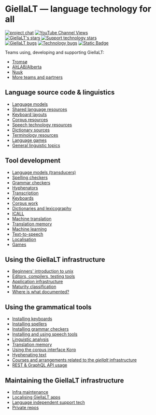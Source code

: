 # GiellaLT — language technology for all

[![project chat](https://img.shields.io/badge/Zulip-Chat_with_us-blue.svg?logo=zulip?style=plastic)](http://giella.zulipchat.com)
[![YouTube Channel Views](https://img.shields.io/youtube/channel/views/UCkV9RzELCwl0SigSZpTif1A?style=social&label=Help%20videos)](https://www.youtube.com/channel/UCkV9RzELCwl0SigSZpTif1A)
<br/>
[![GiellaLT's stars](https://img.shields.io/github/stars/giellalt?label=GiellaLT%20Stars&style=social)](https://github.com/search?q=user%3Agiellalt+stars%3A%3E0&type=Repositories&ref=advsearch&l=&l=)
[![Support technology stars](https://img.shields.io/github/stars/divvun?label=Support%20technology%20stars&style=social)](https://github.com/search?q=user%3Adivvun+stars%3A%3E0&type=Repositories&ref=advsearch&l=&l=)
<br/>
[![GiellaLT bugs](https://img.shields.io/github/issues-search?label=GiellaLT%20bugs&query=user%3Agiellalt%20state%3Aopen&style=plastic)](https://github.com/search?q=user%3Agiellalt+state%3Aopen&type=Issues&ref=advsearch&l=&l=)
[![Technology bugs](https://img.shields.io/github/issues-search?label=Technology%20bugs&query=user%3Adivvun%20state%3Aopen&style=plastic)](https://github.com/search?q=user%3Adivvun+state%3Aopen&type=Issues&ref=advsearch&l=&l=)
[![Static Badge](https://img.shields.io/badge/Buildkite-Dashboard-green?style=plastic)](https://buildkite.com/divvun)

Teams using, developing and supporting GiellaLT:

<div class="twocolumn" markdown="1">

- [Tromsø](https://divvungiellatekno.github.io/giellalt.uit.no/)
- [AltLAB/Alberta](https://altlab.ualberta.ca)
- [Nuuk](https://oqaasileriffik.gl/en/langtech/)
- [More teams and partners](TeamsPartners.md)

</div>

## Language source code & linguistics

<div class="twocolumn" markdown="1">

- [Language models](LanguageModels.md)
- [Shared language resources](SharedResources.md)
- [Keyboard layouts](KeyboardLayouts.md)
- [Corpus resources](CorpusResources.md)
- [Speech technology resources](SpeechTechnologyResources.md)
- [Dictionary sources](dicts/DictionarySources.md)
- [Terminology resources](TerminologyResources.md)
- [Language games](Games.md)
- [General linguistic topics](ling/common.md)

</div>

## Tool development

<div class="twocolumn" markdown="1">

- [Language models (transducers)](lang/common/index.md)
- [Spelling checkers](proof/index.md)
- [Grammar checkers](proof/gramcheck/GrammarCheckerDocumentation.md)
- [Hyphenators](proof/hyph/index.md)
- [Transcription](transcriptions/index.md)
- [Keyboards](keyboards/Overview.md)
- [Corpus work](ling/corpusindex.md)
- [Dictionaries and lexicography](dicts/dicts.md)
- [ICALL](https://giellalt.uit.no/ped/index.html) <!-- (ped/index.md) -->
- [Machine translation](mt/MachineTranslation.md)
- [Translation memory](tm/TranslationMemory.md)
- [Machine learning](ml/MachineLearning.md)
- [Text-to-speech](tts/index.md)
- [Localisation](localisation/Localisation.md)
- [Games](games/index.md)

</div>

## Using the GiellaLT infrastructure

<div class="twocolumn" markdown="1">

- [Beginners' introduction to unix](tools/newunix.md)
- [Editors, compilers, testing tools](tools/tools.md)
- [Application infrastructure](infra/ApplicationInfrastructure.md)
- [Maturity classification](MaturityClassification.md)
- [Where is what documented?](DocumentationGuide.md)

</div>

## Using the grammatical tools

<div class="twocolumn" markdown="1">

- [Installing keyboards](keyboards/install-keyboards.md)
- [Installing spellers](proof/installing/index.md)
- [Installing grammar checkers](proof/gramcheck/install.md)
- [Installing and using speech tools](tts/use/index.md)
- [Linguistic analysis](ling/LinguisticAnalysis.md)
- [Translation memory](tm/TranslationMemory.md)
- [Using the corpus interface Korp](lang/common/Korp_usage.md)
- [Hyphenating text](proof/hyph/API-hyphenation.md)
- [Courses and arrangements related to the _giellalt_ infrastructure](courses/index.md)
- [REST & GraphQL API usage](infra/web-api.md)

</div>

## Maintaining the GiellaLT infrastructure

<div class="twocolumn" markdown="1">

- [Infra maintenance](infra/TechnicalMaintenance.md)
- [Localising GiellaLT apps](apps/AppLocalisation.md)
- [Language independent support tech](https://github.com/divvun)
- [Private repos](infra/PrivateRepos.md)

</div>
